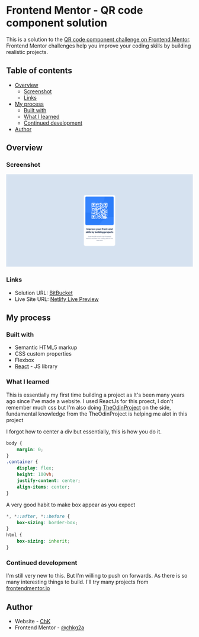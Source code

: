 # Frontend Mentor - QR code component solution

This is a solution to the [QR code component challenge on Frontend Mentor](https://www.frontendmentor.io/challenges/qr-code-component-iux_sIO_H). Frontend Mentor challenges help you improve your coding skills by building realistic projects. 

## Table of contents

- [Overview](#overview)
  - [Screenshot](#screenshot)
  - [Links](#links)
- [My process](#my-process)
  - [Built with](#built-with)
  - [What I learned](#what-i-learned)
  - [Continued development](#continued-development)
- [Author](#author)
## Overview

### Screenshot

![](./screenshot.jpg)

### Links

- Solution URL: [BitBucket](https://bitbucket.org/bruhmoment591023/qr-code-responsive/)
- Live Site URL: [Netlify Live Preview](https://chk-qrcode-frmentor.netlify.app/)

## My process

### Built with

- Semantic HTML5 markup
- CSS custom properties
- Flexbox
- [React](https://reactjs.org/) - JS library

### What I learned

This is essentially my first time building a project as It's been many years ago since I've made a website. I used ReactJs for this proect, I don't remember much css but I'm also doing [TheOdinProject](https://www.theodinproject.com/) on the side, fundamental knowledge from the TheOdinProject is helping me alot in this project

I forgot how to center a div but essentially, this is how you do it.

```css
body {
    margin: 0;
}
.container {
    display: flex;
    height: 100vh;
    justify-content: center;
    align-items: center;
}
```
A very good habit to make box appear as you expect
```css
*, *::after, *::before {
    box-sizing: border-box;
}
html {
    box-sizing: inherit;
}
```

### Continued development
I'm still very new to this. But I'm willing to push on forwards. As there is so many interesting things to build. I'll try many projects from [frontendmentor.io](https://www.frontendmentor.io)


## Author

- Website - [ChK](https://chkxrenne.xyz)
- Frontend Mentor - [@chkg2a](https://www.frontendmentor.io/profile/chkg2a)

